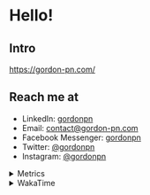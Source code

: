# Hello!

## Intro

<https://gordon-pn.com/>

## Reach me at

- LinkedIn: [gordonpn](https://www.linkedin.com/in/gordonpn/)
- Email: [contact@gordon-pn.com](mailto:contact@gordon-pn.com)
- Facebook Messenger: [gordonpn](https://www.messenger.com/t/Gordonpn)
- Twitter: [@gordonpn](https://twitter.com/Gordonpn)
- Instagram: [@gordonpn](https://www.instagram.com/gordonpn/)

<details>
  <summary>Metrics</summary>

  <img align="center" src="https://github.com/gordonpn/gordonpn/blob/master/github-metrics.svg" alt="GitHub Metrics">

</details>

<details>
  <summary>WakaTime</summary>

  <!--START_SECTION:waka-->
📊 **This Week I Spent My Time On** 

```text
💬 Programming Languages: 
Java                     11 hrs 3 mins       ██████████████████░░░░░░░   73.27 % 
Brazil Dependency Config 1 hr 52 mins        ███░░░░░░░░░░░░░░░░░░░░░░   12.45 % 
Text                     35 mins             █░░░░░░░░░░░░░░░░░░░░░░░░   03.92 % 
Markdown                 31 mins             █░░░░░░░░░░░░░░░░░░░░░░░░   03.52 % 
XML                      29 mins             █░░░░░░░░░░░░░░░░░░░░░░░░   03.22 % 

🔥 Editors: 
IntelliJ IDEA            14 hrs 22 mins      ████████████████████████░   95.29 % 
VS Code                  42 mins             █░░░░░░░░░░░░░░░░░░░░░░░░   04.71 % 
```


 Last Updated on 25/12/2024 10:22:35 UTC
<!--END_SECTION:waka-->
</details>

